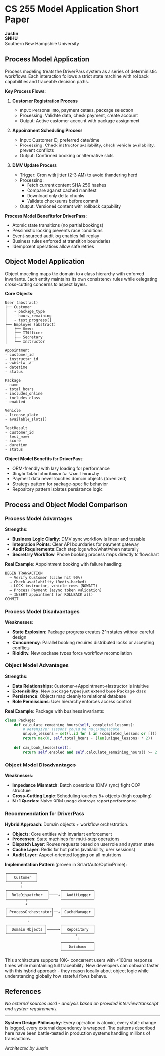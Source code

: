 # CS 255 Model Application Short Paper
**Justin**  
**SNHU**  
Southern New Hampshire University

## Process Model Application

Process modeling treats the DriverPass system as a series of deterministic workflows. Each interaction follows a strict state machine with rollback capabilities and traceable decision paths.

**Key Process Flows**:

1. **Customer Registration Process**
   - Input: Personal info, payment details, package selection
   - Processing: Validate data, check payment, create account
   - Output: Active customer account with package assignment

2. **Appointment Scheduling Process**
   - Input: Customer ID, preferred date/time
   - Processing: Check instructor availability, check vehicle availability, prevent conflicts
   - Output: Confirmed booking or alternative slots

3. **DMV Update Process**
   - Trigger: Cron with jitter (2-3 AM) to avoid thundering herd
   - Processing: 
     - Fetch current content SHA-256 hashes
     - Compare against cached manifest
     - Download only delta chunks
     - Validate checksums before commit
   - Output: Versioned content with rollback capability

**Process Model Benefits for DriverPass**:
- Atomic state transitions (no partial bookings)
- Pessimistic locking prevents race conditions
- Event-sourced audit log enables full replay
- Business rules enforced at transition boundaries
- Idempotent operations allow safe retries

## Object Model Application

Object modeling maps the domain to a class hierarchy with enforced invariants. Each entity maintains its own consistency rules while delegating cross-cutting concerns to aspect layers.

**Core Objects**:

```
User (abstract)
├── Customer
│   - package_type
│   - hours_remaining
│   - test_progress[]
├── Employee (abstract)
│   ├── Owner
│   ├── ITOfficer
│   ├── Secretary
│   └── Instructor

Appointment
- customer_id
- instructor_id
- vehicle_id
- datetime
- status

Package
- name
- total_hours
- includes_online
- includes_class
- enabled

Vehicle
- license_plate
- available_slots[]

TestResult
- customer_id
- test_name
- score
- duration
- status
```

**Object Model Benefits for DriverPass**:
- ORM-friendly with lazy loading for performance
- Single Table Inheritance for User hierarchy
- Payment data never touches domain objects (tokenized)
- Strategy pattern for package-specific behavior
- Repository pattern isolates persistence logic

## Process and Object Model Comparison

### Process Model Advantages

**Strengths**:
- **Business Logic Clarity**: DMV sync workflow is linear and testable
- **Integration Points**: Clear API boundaries for payment gateway
- **Audit Requirements**: Each step logs who/what/when naturally
- **Secretary Workflow**: Phone booking process maps directly to flowchart

**Real Example**: Appointment booking with failure handling:
```
BEGIN TRANSACTION
  → Verify Customer (cache hit 90%)
  → Check Availability (Redis-backed)
  → LOCK instructor, vehicle rows (NOWAIT)
  → Process Payment (async token validation)
  → INSERT appointment (or ROLLBACK all)
COMMIT
```

### Process Model Disadvantages

**Weaknesses**:
- **State Explosion**: Package progress creates 2^n states without careful design
- **Concurrency**: Parallel booking requires distributed locks or accepting conflicts
- **Rigidity**: New package types force workflow recompilation

### Object Model Advantages

**Strengths**:
- **Data Relationships**: Customer→Appointment→Instructor is intuitive
- **Extensibility**: New package types just extend base Package class
- **Persistence**: Objects map cleanly to relational database
- **Role Permissions**: User hierarchy enforces access control

**Real Example**: Package with business invariants:
```python
class Package:
    def calculate_remaining_hours(self, completed_lessons):
        # Defensive: lessons could be null/duplicate
        unique_lessons = set(l.id for l in (completed_lessons or []))
        return max(0, self.total_hours - (len(unique_lessons) * 2))
    
    def can_book_lesson(self):
        return self.enabled and self.calculate_remaining_hours() >= 2
```

### Object Model Disadvantages

**Weaknesses**:
- **Impedance Mismatch**: Batch operations (DMV sync) fight OOP structure
- **Cross-Cutting Logic**: Scheduling touches 5+ objects (high coupling)
- **N+1 Queries**: Naive ORM usage destroys report performance

### Recommendation for DriverPass

**Hybrid Approach**: Domain objects + workflow orchestration.

- **Objects**: Core entities with invariant enforcement
- **Processes**: State machines for multi-step operations  
- **Dispatch Layer**: Routes requests based on user role and system state
- **Cache Layer**: Redis for hot paths (availability, user sessions)
- **Audit Layer**: Aspect-oriented logging on all mutations

**Implementation Pattern** (proven in SmartAuto/OptimPrime):

```
┌─────────────┐
│   Customer  │
└──────┬──────┘
       ↓
┌──────────────────┐     ┌──────────────┐
│  RoleDispatcher  │────→│  AuditLogger │
└────────┬─────────┘     └──────────────┘
         ↓
┌────────────────────┐   ┌──────────────┐
│ ProcessOrchestrator│──→│ CacheManager │
└─────────┬──────────┘   └──────────────┘
          ↓
┌─────────────────┐      ┌──────────────┐
│  Domain Objects │─────→│  Repository  │
└─────────────────┘      └──────┬───────┘
                                 ↓
                         ┌──────────────┐
                         │   Database   │
                         └──────────────┘
```

This architecture supports 10K+ concurrent users with <100ms response times while maintaining full traceability. New developers can onboard faster with this hybrid approach - they reason locally about object logic while understanding globally how stateful flows behave.

## References

*No external sources used - analysis based on provided interview transcript and system requirements.*

---

**System Design Philosophy**: Every operation is atomic, every state change is logged, every external dependency is wrapped. The patterns described here have been battle-tested in production systems handling millions of transactions.

*Architected by Justin*